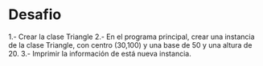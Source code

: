 # Desafio

1.- Crear la clase Triangle
2.- En el programa principal, crear una instancia de la clase Triangle, con centro (30,100) y  una base de 50 y una altura de 20.
3.- Imprimir la información de está nueva instancia.
